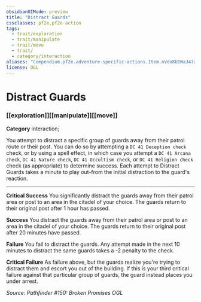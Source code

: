```yaml
---
obsidianUIMode: preview
title: "Distract Guards"
cssclasses: pf2e,pf2e-action
tags:
  - trait/exploration
  - trait/manipulate
  - trait/move
  - trait/
  - category/interaction
aliases: "Compendium.pf2e.adventure-specific-actions.Item.nVdoKUIWaJ47xMuB"
license: OGL
---
```

# Distract Guards

### [[exploration]][[manipulate]][[move]]

**Category** interaction; 




You attempt to distract a specific group of guards away from their patrol route or their post. You can do so by attempting a `DC 41 Deception check` check, or by using a spell effect, in which case you attempt a `DC 41 Arcana check`, `DC 41 Nature check`, `DC 41 Occultism check`, or `DC 41 Religion check` check (as appropriate) to determine success. Each attempt to Distract Guards takes a minute to play out-from the initial distraction to the guard's reaction.

* * *

**Critical Success** You significantly distract the guards away from their patrol area or post to an area in the citadel of your choice. The guards return to their original post after 1 hour has passed.

**Success** You distract the guards away from their patrol area or post to an area in the citadel of your choice. The guards return to their original post after 20 minutes have passed.

**Failure** You fail to distract the guards. Any attempt made in the next 10 minutes to distract the same guards takes a -2 penalty to the check.

**Critical Failure** As failure above, but the guards realize you're trying to distract them and escort you out of the building. If this is your third critical failure against that particular group of guards, the guard instead places you under arrest.

*Source: Pathfinder #150: Broken Promises*
*OGL*